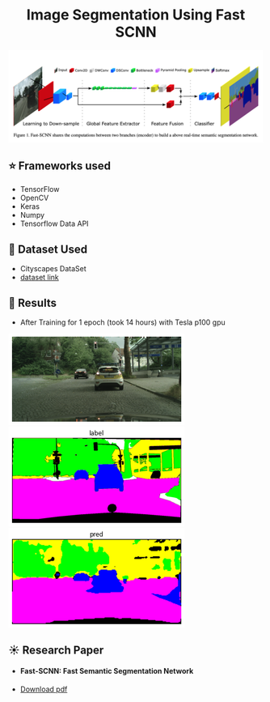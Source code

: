 <h1 align="center">Image Segmentation Using Fast SCNN</h1>

![](https://github.com/Akhil-Tony/Image_Segmentation-Fast_SCNN-Research-Paper-Custom-Build/blob/master/1%205Qofq7fZMeHsoel5gZ3qvQ.png)

## :star: Frameworks used
- TensorFlow
- OpenCV
- Keras
- Numpy
- Tensorflow Data API

## :file_folder: Dataset Used
- Cityscapes DataSet
- <a href src="https://www.cityscapes-dataset.com/" >dataset link </a> 

## :key: Results
- After Training for 1 epoch (took 14 hours) with Tesla p100 gpu 

![](https://github.com/Akhil-Tony/Image_Segmentation-Fast_SCNN-Research-Paper-Custom-Build/blob/master/Images/image1.png) 
<br>
![](https://github.com/Akhil-Tony/Image_Segmentation-Fast_SCNN-Research-Paper-Custom-Build/blob/master/Images/label1.png)
<br>
![](https://github.com/Akhil-Tony/Image_Segmentation-Fast_SCNN-Research-Paper-Custom-Build/blob/master/Images/pred1.png)

## :sunny: Research Paper
- <h4> Fast-SCNN: Fast Semantic Segmentation Network </h4>
- <a href="https://arxiv.org/abs/1902.04502">Download pdf</a>
